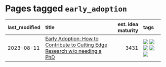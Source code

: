 # Pages tagged `early_adoption`

|last_modified|title|est. idea maturity|tags
|:---|:---|---:|:---|
|2023-08-11|[Early Adoption: How to Contribute to Cutting Edge Research w/o needing a PhD](../early_adoption_and_fomo.md)|3431|[![](https://img.shields.io/badge/tag-autobiographical-deeba9)](../tags/autobiographical.md) [![](https://img.shields.io/badge/tag-career_advice-fe6d78)](../tags/career_advice.md) [![](https://img.shields.io/badge/tag-early_adoption-4377c4)](../tags/early_adoption.md) [![](https://img.shields.io/badge/tag-mentoring-b443ff)](../tags/mentoring.md) [![](https://img.shields.io/badge/tag-reddit-37db7)](../tags/reddit.md)|